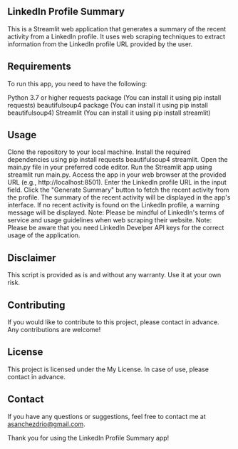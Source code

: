## LinkedIn Profile Summary
This is a Streamlit web application that generates a summary of the recent activity from a LinkedIn profile. It uses web scraping techniques to extract information from the LinkedIn profile URL provided by the user.

## Requirements
To run this app, you need to have the following:

Python 3.7 or higher
requests package (You can install it using pip install requests)
beautifulsoup4 package (You can install it using pip install beautifulsoup4)
Streamlit (You can install it using pip install streamlit)

## Usage
Clone the repository to your local machine.
Install the required dependencies using pip install requests beautifulsoup4 streamlit.
Open the main.py file in your preferred code editor.
Run the Streamlit app using streamlit run main.py.
Access the app in your web browser at the provided URL (e.g., http://localhost:8501).
Enter the LinkedIn profile URL in the input field.
Click the "Generate Summary" button to fetch the recent activity from the profile.
The summary of the recent activity will be displayed in the app's interface.
If no recent activity is found on the LinkedIn profile, a warning message will be displayed.
Note: Please be mindful of LinkedIn's terms of service and usage guidelines when web scraping their website.
Note: Please be aware that you need LinkedIn Develper API keys for the correct usage of the application.

## Disclaimer
This script is provided as is and without any warranty. Use it at your own risk.

## Contributing
If you would like to contribute to this project, please contact in advance. Any contributions are welcome!

## License
This project is licensed under the My License. In case of use, please contact in advance.

## Contact
If you have any questions or suggestions, feel free to contact me at asanchezdrio@gmail.com.

Thank you for using the LinkedIn Profile Summary app!
